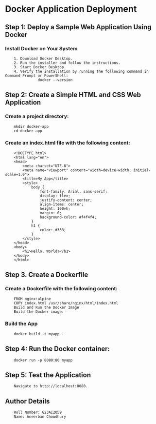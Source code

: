 # Docker Application Deployment

## Step 1: Deploy a Sample Web Application Using Docker

### Install Docker on Your System

        1. Download Docker Desktop.
        2. Run the installer and follow the instructions.
        3. Start Docker Desktop.
        4. Verify the installation by running the following command in Command Prompt or PowerShell:
                   docker --version

## Step 2: Create a Simple HTML and CSS Web Application

### Create a project directory:
        mkdir docker-app
        cd docker-app

### Create an index.html file with the following content:

        <!DOCTYPE html>
        <html lang="en">
        <head>
            <meta charset="UTF-8">
            <meta name="viewport" content="width=device-width, initial-scale=1.0">
            <title>My App</title>
            <style>
                body {
                    font-family: Arial, sans-serif;
                    display: flex;
                    justify-content: center;
                    align-items: center;
                    height: 100vh;
                    margin: 0;
                    background-color: #f4f4f4;
                }
                h1 {
                    color: #333;
                }
            </style>
        </head>
        <body>
            <h1>Hello, World!</h1>
        </body>
        </html>

## Step 3. Create a Dockerfile

### Create a Dockerfile with the following content:

        FROM nginx:alpine
        COPY index.html /usr/share/nginx/html/index.html
        Build and Run the Docker Image
        Build the Docker image:

### Build the App
        docker build -t myapp .

## Step 4: Run the Docker container:
        docker run -p 8080:80 myapp
        
## Step 5: Test the Application
        Navigate to http://localhost:8080.

## Author Details
        Roll Number: G23AI2059
        Name: Aneerban Chowdhury
